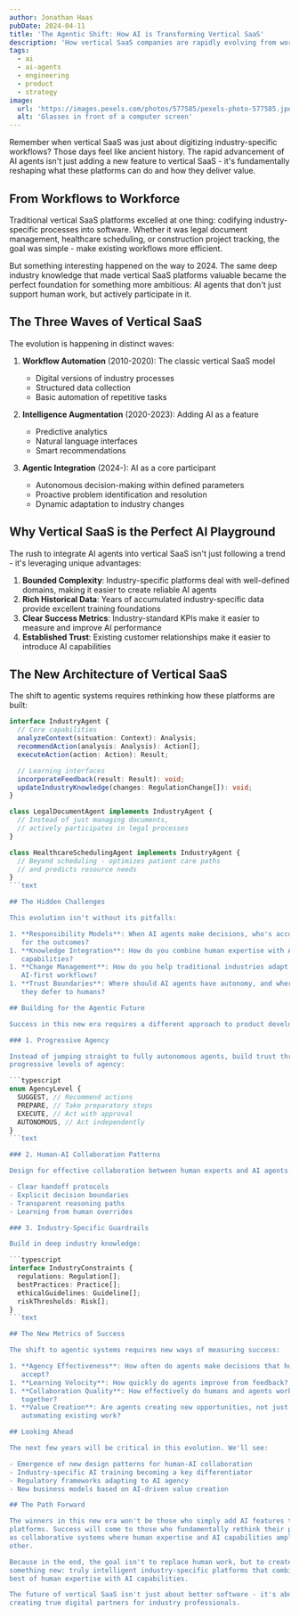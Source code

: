 ```yaml
---
author: Jonathan Haas
pubDate: 2024-04-11
title: 'The Agentic Shift: How AI is Transforming Vertical SaaS'
description: 'How vertical SaaS companies are rapidly evolving from workflow automation to intelligent agents, and what it means for the future of industry-specific software'
tags:
  - ai
  - ai-agents
  - engineering
  - product
  - strategy
image:
  url: 'https://images.pexels.com/photos/577585/pexels-photo-577585.jpeg?auto=compress&cs=tinysrgb&w=1260&h=750&dpr=2'
  alt: 'Glasses in front of a computer screen'
---
```


Remember when vertical SaaS was just about digitizing industry-specific
workflows? Those days feel like ancient history. The rapid advancement of AI
agents isn't just adding a new feature to vertical SaaS - it's fundamentally
reshaping what these platforms can do and how they deliver value.

## From Workflows to Workforce

Traditional vertical SaaS platforms excelled at one thing: codifying
industry-specific processes into software. Whether it was legal document
management, healthcare scheduling, or construction project tracking, the goal
was simple - make existing workflows more efficient.

But something interesting happened on the way to 2024. The same deep industry
knowledge that made vertical SaaS platforms valuable became the perfect
foundation for something more ambitious: AI agents that don't just support human
work, but actively participate in it.

## The Three Waves of Vertical SaaS

The evolution is happening in distinct waves:

1. **Workflow Automation** (2010-2020): The classic vertical SaaS model
   - Digital versions of industry processes
   - Structured data collection
   - Basic automation of repetitive tasks

1. **Intelligence Augmentation** (2020-2023): Adding AI as a feature
   - Predictive analytics
   - Natural language interfaces
   - Smart recommendations

1. **Agentic Integration** (2024-): AI as a core participant
   - Autonomous decision-making within defined parameters
   - Proactive problem identification and resolution
   - Dynamic adaptation to industry changes

## Why Vertical SaaS is the Perfect AI Playground

The rush to integrate AI agents into vertical SaaS isn't just following a
trend - it's leveraging unique advantages:

1. **Bounded Complexity**: Industry-specific platforms deal with well-defined
   domains, making it easier to create reliable AI agents
1. **Rich Historical Data**: Years of accumulated industry-specific data provide
   excellent training foundations
1. **Clear Success Metrics**: Industry-standard KPIs make it easier to measure
   and improve AI performance
1. **Established Trust**: Existing customer relationships make it easier to
   introduce AI capabilities

## The New Architecture of Vertical SaaS

The shift to agentic systems requires rethinking how these platforms are built:

````typescript
interface IndustryAgent {
  // Core capabilities
  analyzeContext(situation: Context): Analysis;
  recommendAction(analysis: Analysis): Action[];
  executeAction(action: Action): Result;

  // Learning interfaces
  incorporateFeedback(result: Result): void;
  updateIndustryKnowledge(changes: RegulationChange[]): void;
}

class LegalDocumentAgent implements IndustryAgent {
  // Instead of just managing documents,
  // actively participates in legal processes
}

class HealthcareSchedulingAgent implements IndustryAgent {
  // Beyond scheduling - optimizes patient care paths
  // and predicts resource needs
}
```text

## The Hidden Challenges

This evolution isn't without its pitfalls:

1. **Responsibility Models**: When AI agents make decisions, who's accountable
   for the outcomes?
1. **Knowledge Integration**: How do you combine human expertise with AI
   capabilities?
1. **Change Management**: How do you help traditional industries adapt to
   AI-first workflows?
1. **Trust Boundaries**: Where should AI agents have autonomy, and where should
   they defer to humans?

## Building for the Agentic Future

Success in this new era requires a different approach to product development:

### 1. Progressive Agency

Instead of jumping straight to fully autonomous agents, build trust through
progressive levels of agency:

```typescript
enum AgencyLevel {
  SUGGEST, // Recommend actions
  PREPARE, // Take preparatory steps
  EXECUTE, // Act with approval
  AUTONOMOUS, // Act independently
}
```text

### 2. Human-AI Collaboration Patterns

Design for effective collaboration between human experts and AI agents:

- Clear handoff protocols
- Explicit decision boundaries
- Transparent reasoning paths
- Learning from human overrides

### 3. Industry-Specific Guardrails

Build in deep industry knowledge:

```typescript
interface IndustryConstraints {
  regulations: Regulation[];
  bestPractices: Practice[];
  ethicalGuidelines: Guideline[];
  riskThresholds: Risk[];
}
```text

## The New Metrics of Success

The shift to agentic systems requires new ways of measuring success:

1. **Agency Effectiveness**: How often do agents make decisions that humans
   accept?
1. **Learning Velocity**: How quickly do agents improve from feedback?
1. **Collaboration Quality**: How effectively do humans and agents work
   together?
1. **Value Creation**: Are agents creating new opportunities, not just
   automating existing work?

## Looking Ahead

The next few years will be critical in this evolution. We'll see:

- Emergence of new design patterns for human-AI collaboration
- Industry-specific AI training becoming a key differentiator
- Regulatory frameworks adapting to AI agency
- New business models based on AI-driven value creation

## The Path Forward

The winners in this new era won't be those who simply add AI features to their
platforms. Success will come to those who fundamentally rethink their products
as collaborative systems where human expertise and AI capabilities amplify each
other.

Because in the end, the goal isn't to replace human work, but to create
something new: truly intelligent industry-specific platforms that combine the
best of human expertise with AI capabilities.

The future of vertical SaaS isn't just about better software - it's about
creating true digital partners for industry professionals.
````
